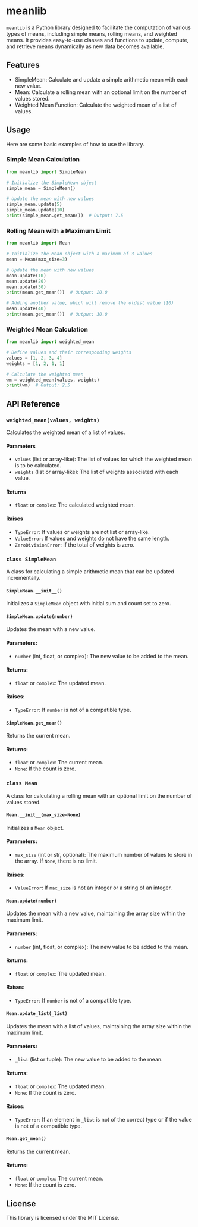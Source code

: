 # meanlib

`meanlib` is a Python library designed to facilitate the computation of various types of means, including simple means, rolling means, and weighted means. It provides easy-to-use classes and functions to update, compute, and retrieve means dynamically as new data becomes available.

## Features

- SimpleMean: Calculate and update a simple arithmetic mean with each new value.
- Mean: Calculate a rolling mean with an optional limit on the number of values stored.
- Weighted Mean Function: Calculate the weighted mean of a list of values.

## Usage

Here are some basic examples of how to use the library.

### Simple Mean Calculation

```python
from meanlib import SimpleMean

# Initialize the SimpleMean object
simple_mean = SimpleMean()

# Update the mean with new values
simple_mean.update(5)
simple_mean.update(10)
print(simple_mean.get_mean())  # Output: 7.5
```

### Rolling Mean with a Maximum Limit

```python
from meanlib import Mean

# Initialize the Mean object with a maximum of 3 values
mean = Mean(max_size=3)

# Update the mean with new values
mean.update(10)
mean.update(20)
mean.update(30)
print(mean.get_mean())  # Output: 20.0

# Adding another value, which will remove the oldest value (10)
mean.update(40)
print(mean.get_mean())  # Output: 30.0
```

### Weighted Mean Calculation

```python
from meanlib import weighted_mean

# Define values and their corresponding weights
values = [1, 2, 3, 4]
weights = [1, 2, 1, 1]

# Calculate the weighted mean
wm = weighted_mean(values, weights)
print(wm)  # Output: 2.5
```
## API Reference

### `weighted_mean(values, weights)`

Calculates the weighted mean of a list of values.

#### Parameters

- `values` (list or array-like): The list of values for which the weighted mean is to be calculated.
- `weights` (list or array-like): The list of weights associated with each value.

#### Returns

- `float` or `complex`: The calculated weighted mean.

#### Raises

- `TypeError`: If values or weights are not list or array-like.
- `ValueError`: If values and weights do not have the same length.
- `ZeroDivisionError`: If the total of weights is zero.

### `class SimpleMean`

A class for calculating a simple arithmetic mean that can be updated incrementally.

#### `SimpleMean.__init__()`

Initializes a `SimpleMean` object with initial sum and count set to zero.

#### `SimpleMean.update(number)`

Updates the mean with a new value.

#### Parameters:

- `number` (int, float, or complex): The new value to be added to the mean.

#### Returns:

- `float` or `complex`: The updated mean.

#### Raises:

- `TypeError`: If `number` is not of a compatible type.

#### `SimpleMean.get_mean()`

Returns the current mean.

#### Returns:

- `float` or `complex`: The current mean.
- `None`: If the count is zero.

### `class Mean`

A class for calculating a rolling mean with an optional limit on the number of values stored.

#### `Mean.__init__(max_size=None)`

Initializes a `Mean` object.

#### Parameters:

- `max_size` (int or str, optional): The maximum number of values to store in the array. If `None`, there is no limit.

#### Raises:

- `ValueError`: If `max_size` is not an integer or a string of an integer.

#### `Mean.update(number)`

Updates the mean with a new value, maintaining the array size within the maximum limit.

#### Parameters:

- `number` (int, float, or complex): The new value to be added to the mean.

#### Returns:

- `float` or `complex`: The updated mean.

#### Raises:

- `TypeError`: If `number` is not of a compatible type.

#### `Mean.update_list(_list)`

Updates the mean with a list of values, maintaining the array size within the maximum limit.

#### Parameters:

- `_list` (list or tuple): The new value to be added to the mean.

#### Returns:

- `float` or `complex`: The updated mean.
- `None`: If the count is zero.

#### Raises:

- `TypeError`: If an element in `_list` is not of the correct type or if the value is not of a compatible type.

#### `Mean.get_mean()`

Returns the current mean.

#### Returns:

- `float` or `complex`: The current mean.
- `None`: If the count is zero.

## License

This library is licensed under the MIT License.